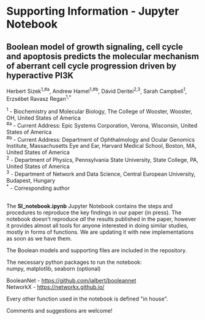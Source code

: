 # Supporting Information - Jupyter Notebook

## Boolean model of growth signaling, cell cycle and apoptosis predicts the molecular mechanism of aberrant cell cycle progression driven by hyperactive PI3K
Herbert Sizek<sup>1,#a</sup>, Andrew Hamel<sup>1,#b</sup>, Dávid Deritei<sup>2,3</sup>, Sarah Campbell<sup>1</sup>, Erzsébet Ravasz Regan<sup>1,*<sup>

<sup>1</sup> - Biochemistry and Molecular Biology, The College of Wooster, Wooster, OH, United States of America <br>
<sup>#a</sup> - Current Address: Epic Systems Corporation, Verona, Wisconsin, United States of America <br>
<sup>#b</sup> - Current Address: Department of Ophthalmology and Ocular Genomics Institute, Massachusetts Eye and Ear, Harvard Medical School, Boston, MA, United States of America<br>
<sup>2</sup> - Department of Physics, Pennsylvania State University, State College, PA, United States of America<br>
<sup>3</sup> - Department of Network and Data Science, Central European University, Budapest, Hungary<br>
<sup>*</sup> - Corresponding author<br>
<br>

The **SI_notebook.ipynb** Jupyter Notebook contains the steps and procedures to reproduce the key findings in our paper (in press).
The notebook doesn't reproduce *all* the results published in the paper, however it provides almost all tools for anyone interested in doing similar studies, mostly in forms of functions.
We are updating it with new implementations as soon as we have them.

The Boolean models and supporting files are included in the repository. 

The necessary python packages to run the notebook:<br>
numpy, matplotlib, seaborn (optional)<br>

BooleanNet - https://github.com/ialbert/booleannet <br>
NetworkX - https://networkx.github.io/

Every other function used in the notebook is defined "in house". <br>

Comments and suggestions are welcome!
